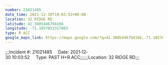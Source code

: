 ```yaml
---
number: 21021485
date_time: 2021-12-30T10:03:52+00:00
location: 32 RIDGE RD
latitude: 42.3805446794166
longitude: -71.1857053317063
type: R ACC
google_maps_link: https://maps.google.com/?q=42.3805446794166,-71.1857053317063
---
```


;;;Incident #: 21021485     Date: 2021‐12‐30 10:03:52     Type: PAST H+R ACC;;;;;;Location: 32 RIDGE RD;;;

